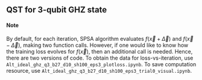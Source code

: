 ## QST for 3-qubit GHZ state

#### Note

By default, for each iteration, SPSA algorithm evaluates $f\left(\vec{x}+\vec{\Delta}\right)$ and $f\left(\vec{x}-\vec{\Delta}\right)$, making two function calls. However, if one would like to know how the training loss evolves for $f\left(\vec{x}\right)$, then an additional call is needed. Hence, there are two versions of code. To obtain the data for loss-vs-iteration, use `Alt_ideal_ghz_q3_b27_d10_sh100_eps3_plotloss.ipynb`. To save computation resource, use `Alt_ideal_ghz_q3_b27_d10_sh100_eps3_trial0_visual.ipynb`.
